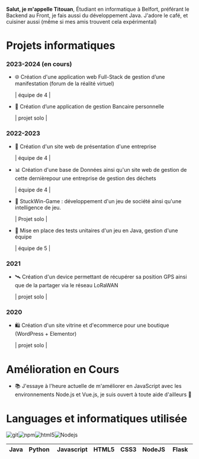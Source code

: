 **Salut, je m'appelle Titouan**, Étudiant en informatique à Belfort, préférant le Backend au Front, je fais aussi du développement Java.
J'adore le café, et cuisiner aussi (même si mes amis trouvent cela expérimental)

# Projets informatiques 

### 2023-2024 (en cours) 
- 🌐 Création d'une application web Full-Stack de gestion d’une manifestation (forum de la réalité virtuel)

  | équipe de 4 |

- 💼 Création d’une application de gestion Bancaire personnelle
  
  | projet solo |

### 2022-2023
- 🏢 Création d'un site web de présentation d'une entreprise

  | équipe de 4 |
- 📊 Création d'une base de Données ainsi qu'un site web de gestion de cette dernièrepour une entreprise de gestion des déchets

  | équipe de 4 |
- 🎲 StuckWin-Game : développement d'un jeu de société ainsi qu'une intelligence de jeu. 

  | Projet solo |
- 🧪 Mise en place des tests unitaires d'un jeu en Java, gestion d'une équipe

  | équipe de 5 |

### 2021
- 🛰️ Création d'un device permettant de récupérer sa position GPS ainsi que de la partager via le réseau LoRaWAN

  | projet solo |

### 2020
- 🛍️ Création d'un site vitrine et d'ecommerce pour une boutique (WordPress + Elementor)

  | projet solo |


# Amélioration en Cours
- 📚 J'essaye à l'heure actuelle de m'améliorer en JavaScript avec les environnements Node.js et Vue.js, je suis ouvert à toute aide d'ailleurs 🤩

# Languages et informatiques utilisée

<img alt="git" src="https://img.shields.io/badge/-Git-F05032?style=flat-square&logo=git&logoColor=white" /><img alt="npm" src="https://img.shields.io/badge/-NPM-CB3837?style=flat-square&logo=npm&logoColor=white" /><img alt="html5" src="https://img.shields.io/badge/-HTML5-E34F26?style=flat-square&logo=html5&logoColor=white" /><img alt="Nodejs" src="https://img.shields.io/badge/-Nodejs-43853d?style=flat-square&logo=Node.js&logoColor=white" />







| Java | Python | Javascript | HTML5 | CSS3 | NodeJS | Flask | VueJS| BootStrap |
|------|--------|--|------------|------|-----|--------|--|--|


<!---
ttherezien/ttherezien is a ✨ special ✨ repository because its `README.md` (this file) appears on your GitHub profile.
You can click the Preview link to take a look at your changes.
--->
